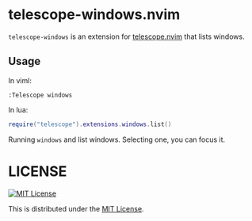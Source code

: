 # telescope-windows.nvim

`telescope-windows` is an extension for
[telescope.nvim](https://github.com/nvim-telescope/telescope.nvim) that lists windows.

## Usage

In viml:

```viml
:Telescope windows
```

In lua:

```lua
require("telescope").extensions.windows.list()
```

Running `windows` and list windows.
Selecting one, you can focus it.

# LICENSE

[![MIT License](http://img.shields.io/badge/license-MIT-blue.svg)](http://www.opensource.org/licenses/MIT)

This is distributed under the [MIT License](http://www.opensource.org/licenses/MIT).
